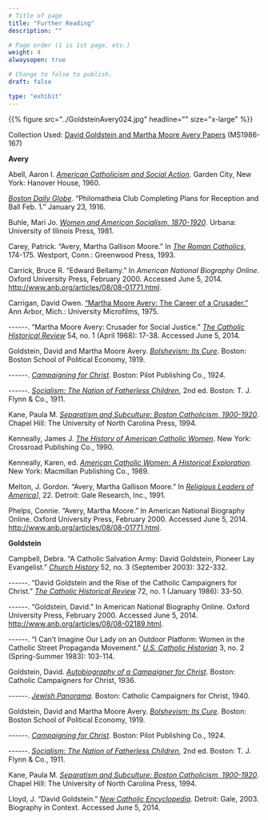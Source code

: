 ```yaml
---
# Title of page
title: "Further Reading"
description: ""

# Page order (1 is 1st page, etc.)
weight: 4
alwaysopen: true

# Change to false to publish.
draft: false

type: "exhibit"
---
```




{{% figure src="../GoldsteinAvery024.jpg" headline="" size="x-large" %}}

Collection Used: [David Goldstein and Martha Moore Avery Papers](https://bc-primo.hosted.exlibrisgroup.com/primo-explore/fulldisplay?docid=ALMA-BC21387017070001021&context=L&vid=bclib_new&search_scope=bcl&tab=bcl_only&lang=en_US) (MS1986-167)

__Avery__

Abell, Aaron I. *[American Catholicism and Social Action](https://bc-primo.hosted.exlibrisgroup.com/primo-explore/fulldisplay?docid=ALMA-BC21363277670001021&context=L&vid=bclib_new&search_scope=bcl&tab=bcl_only&lang=en_US)*. Garden City, New York: Hanover House, 1960.

*[Boston Daily Globe](https://bc-primo.hosted.exlibrisgroup.com/primo-explore/fulldisplay?docid=ALMA-BC51390475540001021&context=L&vid=bclib_new&search_scope=bcl&tab=bcl_only&lang=en_US)*. “Philomatheia Club Completing Plans for Reception and Ball Feb. 1.” January 23, 1916.

Buhle, Mari Jo. *[Women and American Socialism, 1870-1920](https://bc-primo.hosted.exlibrisgroup.com/primo-explore/fulldisplay?docid=ALMA-BC21333216150001021&context=L&vid=bclib_new&search_scope=bcl&tab=bcl_only&lang=en_US)*. Urbana: University of Illinois Press, 1981.

Carey, Patrick. “Avery, Martha Gallison Moore.” In *[The Roman Catholics](https://bc-primo.hosted.exlibrisgroup.com/primo-explore/fulldisplay?docid=ALMA-BC21384335460001021&context=L&vid=bclib_new&search_scope=bcl&tab=bcl_only&lang=en_US)*, 174-175. Westport, Conn.: Greenwood Press, 1993.

Carrick, Bruce R. “Edward Bellamy.” In *American National Biography Online*. Oxford University Press, February 2000. Accessed June 5, 2014. http://www.anb.org/articles/08/08-01771.html.

Carrigan, David Owen. [“Martha Moore Avery: The Career of a Crusader.”](https://bc-primo.hosted.exlibrisgroup.com/primo-explore/fulldisplay?docid=ALMA-BC21448496950001021&context=L&vid=bclib_new&search_scope=bcl&tab=bcl_only&lang=en_US) Ann Arbor, Mich.: University Microfilms, 1975.

------. “Martha Moore Avery: Crusader for Social Justice.” *[The Catholic Historical Review](https://bc-primo.hosted.exlibrisgroup.com/primo-explore/fulldisplay?docid=ALMA-BC51393567660001021&context=L&vid=bclib_new&search_scope=bcl&tab=bcl_only&lang=en_US)* 54, no. 1 (April 1968): 17-38. Accessed June 5, 2014.

Goldstein, David and Martha Moore Avery. *[Bolshevism: Its Cure](https://bc-primo.hosted.exlibrisgroup.com/primo-explore/fulldisplay?docid=ALMA-BC21371118680001021&context=L&vid=bclib_new&search_scope=bcl&tab=bcl_only&lang=en_US)*. Boston: Boston School of Political Economy, 1919.

------. *[Campaigning for Christ](https://bc-primo.hosted.exlibrisgroup.com/primo-explore/fulldisplay?docid=ALMA-BC21371119190001021&context=L&vid=bclib_new&search_scope=bcl&tab=bcl_only&lang=en_US0)*. Boston: Pilot Publishing Co., 1924.

------. *[Socialism: The Nation of Fatherless Children](https://bc-primo.hosted.exlibrisgroup.com/primo-explore/fulldisplay?docid=ALMA-BC21371117700001021&context=L&vid=bclib_new&search_scope=bcl&tab=bcl_only&lang=en_US)*, 2nd ed. Boston: T. J. Flynn & Co., 1911.

Kane, Paula M. *[Separatism and Subculture: Boston Catholicism, 1900-1920](https://bc-primo.hosted.exlibrisgroup.com/primo-explore/fulldisplay?docid=ALMA-BC21341495910001021&context=L&vid=bclib_new&search_scope=bcl&tab=bcl_only&lang=en_US)*. Chapel Hill: The University of North Carolina Press, 1994.

Kenneally, James J. *[The History of American Catholic Women](https://bc-primo.hosted.exlibrisgroup.com/primo-explore/fulldisplay?docid=ALMA-BC21340090180001021&context=L&vid=bclib_new&search_scope=bcl&tab=bcl_only&lang=en_US)*. New York: Crossroad Publishing Co., 1990.

Kenneally, Karen, ed. *[American Catholic Women: A Historical Exploration](https://bc-primo.hosted.exlibrisgroup.com/primo-explore/fulldisplay?docid=ALMA-BC21370841280001021&context=L&vid=bclib_new&search_scope=bcl&tab=bcl_only&lang=en_US)*. New York: Macmillan Publishing Co., 1989.

Melton, J. Gordon. “Avery, Martha Gallison Moore.” In *[Religious Leaders of America](https://bc-primo.hosted.exlibrisgroup.com/primo-explore/fulldisplay?docid=ALMA-BC21346345040001021&context=L&vid=bclib_new&search_scope=bcl&tab=bcl_only&lang=en_US)]*, 22. Detroit: Gale Research, Inc., 1991.

Phelps, Connie. “Avery, Martha Moore.” In American National Biography Online. Oxford University Press, February 2000. Accessed June 5, 2014. http://www.anb.org/articles/08/08-01771.html.

__Goldstein__

Campbell, Debra. “A Catholic Salvation Army: David Goldstein, Pioneer Lay Evangelist.” *[Church History](https://bc-primo.hosted.exlibrisgroup.com/primo-explore/fulldisplay?docid=ALMA-BC51393566510001021&context=L&vid=bclib_new&search_scope=bcl&tab=bcl_only&lang=en_US)* 52, no. 3 (September 2003): 322-332.

------. “David Goldstein and the Rise of the Catholic Campaigners for Christ.” *[The Catholic
Historical Review](https://bc-primo.hosted.exlibrisgroup.com/primo-explore/fulldisplay?docid=ALMA-BC51393567660001021&context=L&vid=bclib_new&search_scope=bcl&tab=bcl_only&lang=en_US)* 72, no. 1 (January 1986): 33-50.

------. “Goldstein, David.” In American National Biography Online. Oxford University Press, February 2000. Accessed June 5, 2014. http://www.anb.org/articles/08/08-02189.html.

------. “I Can’t Imagine Our Lady on an Outdoor Platform: Women in the Catholic Street Propaganda Movement.” *[U.S. Catholic Historian](https://bc-primo.hosted.exlibrisgroup.com/primo-explore/fulldisplay?docid=ALMA-BC51393869790001021&context=L&vid=bclib_new&search_scope=bcl&tab=bcl_only&lang=en_US0)* 3, no. 2 (Spring-Summer 1983): 103-114.

Goldstein, David. *[Autobiography of a Campaigner for Christ](https://bc-primo.hosted.exlibrisgroup.com/primo-explore/fulldisplay?docid=ALMA-BC21311258440001021&context=L&vid=bclib_new&search_scope=bcl&tab=bcl_only&lang=en_US)*. Boston: Catholic Campaigners for Christ, 1936.

------. *[Jewish Panorama](https://bc-primo.hosted.exlibrisgroup.com/primo-explore/fulldisplay?docid=ALMA-BC21333491300001021&context=L&vid=bclib_new&search_scope=bcl&tab=bcl_only&lang=en_US)*. Boston: Catholic Campaigners for Christ, 1940.

Goldstein, David and Martha Moore Avery. *[Bolshevism: Its Cure](https://bc-primo.hosted.exlibrisgroup.com/primo-explore/fulldisplay?docid=ALMA-BC21371118680001021&context=L&vid=bclib_new&search_scope=bcl&tab=bcl_only&lang=en_US)*. Boston: Boston School of Political Economy, 1919.

------. *[Campaigning for Christ](https://bc-primo.hosted.exlibrisgroup.com/primo-explore/fulldisplay?docid=ALMA-BC21371119190001021&context=L&vid=bclib_new&search_scope=bcl&tab=bcl_only&lang=en_US0)*. Boston: Pilot Publishing Co., 1924.

------. *[Socialism: The Nation of Fatherless Children](https://bc-primo.hosted.exlibrisgroup.com/primo-explore/fulldisplay?docid=ALMA-BC21371117700001021&context=L&vid=bclib_new&search_scope=bcl&tab=bcl_only&lang=en_US)*, 2nd ed. Boston: T. J. Flynn & Co., 1911.

Kane, Paula M. *[Separatism and Subculture: Boston Catholicism, 1900-1920](https://bc-primo.hosted.exlibrisgroup.com/primo-explore/fulldisplay?docid=ALMA-BC21341495910001021&context=L&vid=bclib_new&search_scope=bcl&tab=bcl_only&lang=en_US)*. Chapel Hill: The University of North Carolina Press, 1994.

Lloyd, J. “David Goldstein.” *[New Catholic Encyclopedia](https://bc-primo.hosted.exlibrisgroup.com/primo-explore/fulldisplay?docid=ALMA-BC51390063470001021&context=L&vid=bclib_new&search_scope=bcl&tab=bcl_only&lang=en_US)*. Detroit: Gale, 2003. Biography in Context. Accessed June 5, 2014.
